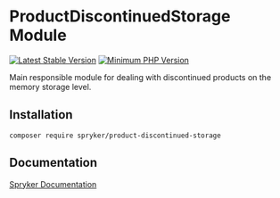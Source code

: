 # ProductDiscontinuedStorage Module
[![Latest Stable Version](https://poser.pugx.org/spryker/product-discontinued-storage/v/stable.svg)](https://packagist.org/packages/spryker/product-discontinued-storage)
[![Minimum PHP Version](https://img.shields.io/badge/php-%3E%3D%207.3-8892BF.svg)](https://php.net/)

Main responsible module for dealing with discontinued products on the memory storage level.

## Installation

```
composer require spryker/product-discontinued-storage
```

## Documentation

[Spryker Documentation](https://academy.spryker.com/developing_with_spryker/module_guide/modules.html)
